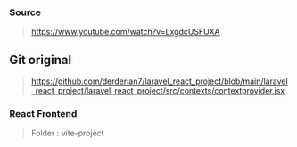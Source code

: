 ### Source

> https://www.youtube.com/watch?v=LxgdcUSFUXA

## Git original

> https://github.com/derderian7/laravel_react_project/blob/main/laravel_react_project/laravel_react_project/src/contexts/contextprovider.jsx

### React Frontend

> Folder : vite-project
